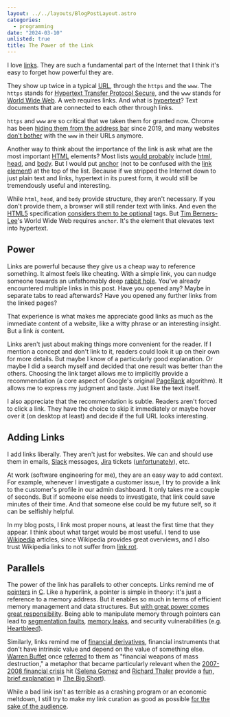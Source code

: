 ```yaml
---
layout: ../../layouts/BlogPostLayout.astro
categories:
  - programming
date: "2024-03-10"
unlisted: true
title: The Power of the Link
---
```


I love [links](https://en.wikipedia.org/wiki/Hyperlink). They are such a
fundamental part of the Internet that I think it's easy to forget how powerful
they are.

They show up twice in a typical [URL](https://en.wikipedia.org/wiki/URL),
through the `https` and the `www`. The `https` stands for [Hypertext Transfer
Protocol Secure](https://en.wikipedia.org/wiki/HTTPS), and the `www` stands for
[World Wide Web](https://en.wikipedia.org/wiki/World_Wide_Web). A web requires
links. And what is [hypertext](https://en.wikipedia.org/wiki/Hypertext)? Text
documents that are connected to each other through links.

`https` and `www` are so critical that we taken them for granted now. Chrome
has been [hiding them from the address
bar](https://www.bleepingcomputer.com/news/google/google-chrome-hides-www-and-https-in-the-address-bar-again/)
since 2019, and many websites [don't
bother](https://developer.mozilla.org/en-US/docs/Web/HTTP/Basics_of_HTTP/Choosing_between_www_and_non-www_URLs)
with the `www` in their URLs anymore.

Another way to think about the importance of the link is ask what are the most
important [HTML](https://en.wikipedia.org/wiki/HTML) elements? Most lists [would
probably](https://www.quora.com/What-are-the-most-important-HTML-elements)
include [html](https://developer.mozilla.org/en-US/docs/Web/HTML/Element/html),
[head](https://developer.mozilla.org/en-US/docs/Web/HTML/Element/head), and
[body](https://developer.mozilla.org/en-US/docs/Web/HTML/Element/body). But I
would put [anchor](https://developer.mozilla.org/en-US/docs/Web/HTML/Element/a)
(not to be confused with the [link
element](https://developer.mozilla.org/en-US/docs/Web/HTML/Element/link)) at the
top of the list. Because if we stripped the Internet down to just plain text
and links, hypertext in its purest form, it would still be tremendously useful
and interesting.

While `html`, `head`, and `body` provide structure, they aren't necessary. If
you don't provide them, a browser will still render text with links. And even
the [HTML5](https://en.wikipedia.org/wiki/HTML5) specification [considers them
to be optional](https://stackoverflow.com/a/25749523/1481479) tags. But [Tim
Berners-Lee](https://en.wikipedia.org/wiki/Tim_Berners-Lee)'s World Wide Web
requires `anchor`. It's the element that elevates text into hypertext.

## Power

Links are powerful because they give us a cheap way to reference something. It
almost feels like cheating. With a simple link, you can nudge someone towards an
unfathomably deep [rabbit
hole](https://en.wikipedia.org/wiki/Down_the_rabbit_hole). You've already
encountered multiple links in this post. Have you opened any? Maybe in separate
tabs to read afterwards? Have you opened any further links from the linked
pages?

That experience is what makes me appreciate good links as much as the immediate
content of a website, like a witty phrase or an interesting insight. But a link
*is* content.

Links aren't just about making things more convenient for the reader. If I
mention a concept and don't link to it, readers could look it up on their own
for more details. But maybe I know of a particularly good explanation. Or maybe
I did a search myself and decided that one result was better than the others.
Choosing the link target allows me to implicitly provide a recommendation (a
core aspect of Google's original
[PageRank](https://en.wikipedia.org/wiki/PageRank) algorithm). It allows me to
express my judgment and taste. Just like the text itself.

I also appreciate that the recommendation is subtle. Readers aren't forced to
click a link. They have the choice to skip it immediately or maybe hover over it
(on desktop at least) and decide if the full URL looks interesting.

## Adding Links

I add links liberally. They aren't just for websites. We can and should use them
in emails, [Slack](https://slack.com/) messages,
[Jira](https://www.atlassian.com/software/jira) tickets
([unfortunately](https://ifuckinghatejira.com)), etc.

At work (software engineering for me), they are an easy way to add context. For
example, whenever I investigate a customer issue, I try to provide a link to the
customer's profile in our admin dashboard. It only takes me a couple of seconds.
But if someone else needs to investigate, that link could save minutes of their
time. And that someone else could be my future self, so it can be selfishly
helpful.

In my blog posts, I link most proper nouns, at least the first time that they
appear. I think about what target would be most useful. I tend to use
[Wikipedia](https://www.wikipedia.org/) articles, since Wikipedia provides great
overviews, and I also trust Wikipedia links to not suffer from [link
rot](https://en.wikipedia.org/wiki/Link_rot).

## Parallels

The power of the link has parallels to other concepts. Links remind me of
[pointers](https://en.wikipedia.org/wiki/Pointer_(computer_programming)) in
[C](https://en.wikipedia.org/wiki/C_(programming_language)). Like a hyperlink, a
pointer is simple in theory: it's just a reference to a memory address. But it
enables so much in terms of efficient memory management and data structures.
But [with great power comes great
responsibility](https://en.wikipedia.org/wiki/With_great_power_comes_great_responsibility).
Being able to manipulate memory through pointers can lead to [segmentation
faults](https://en.wikipedia.org/wiki/Segmentation_fault), [memory
leaks](https://en.wikipedia.org/wiki/Memory_leak), and security vulnerabilities
(e.g. [Heartbleed](https://heartbleed.com/)).

Similarly, links remind me of [financial
derivatives](https://www.investopedia.com/terms/d/derivative.asp), financial
instruments that don't have intrinsic value and depend on the value of something
else. [Warren Buffet](https://en.wikipedia.org/wiki/Warren_Buffett) once
[referred](https://www.investopedia.com/terms/d/derivativestimebomb.asp) to them
as "financial weapons of mass destruction," a metaphor that became particularly
relevant when the [2007-2008 financial
crisis](https://en.wikipedia.org/wiki/2007%E2%80%932008_financial_crisis) hit
([Selena Gomez](https://en.wikipedia.org/wiki/Selena_Gomez) and [Richard
Thaler](https://en.wikipedia.org/wiki/Richard_Thaler) provide a [fun, brief
explanation](https://www.youtube.com/watch?v=Pxr_FzpPM2Q) in [The Big
Short](https://en.wikipedia.org/wiki/The_Big_Short_(film))).

While a bad link isn't as terrible as a crashing program or an economic
meltdown, I still try to make my link curation as good as possible [for the sake
of the audience](https://www.islamvalley.com/blog/great-writing).
